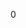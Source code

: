 <div id="_u_i_camera_8h_source">

</div>

<span id="_u_i_camera_8h_source" label="_u_i_camera_8h_source"></span>

<div class="DoxyCode">

0

</div>
